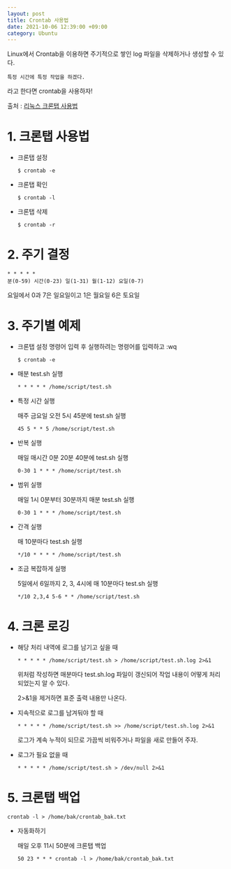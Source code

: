 ```yaml
---
layout: post
title: Crontab 사용법
date: 2021-10-06 12:39:00 +09:00
category: Ubuntu
---
```

Linux에서 Crontab을 이용하면 주기적으로 쌓인 log 파일을 삭제하거나 생성할 수 있다.

~~~
특정 시간에 특정 작업을 하겠다.
~~~

라고 한다면 crontab을 사용하자!

출처 : <a href="https://jdm.kr/blog/2" target="_blanck">리눅스 크론탭 사용법</a>

# 1. 크론탭 사용법

- 크론탭 설정

  ~~~
  $ crontab -e
  ~~~

- 크론탭 확인

  ~~~
  $ crontab -l
  ~~~

- 크론탭 삭제

  ~~~
  $ crontab -r
  ~~~

# 2. 주기 결정

~~~
* * * * *
분(0-59)	시간(0-23) 일(1-31) 월(1-12) 요일(0-7)
~~~

요일에서 0과 7은 일요일이고 1은 월요일 6은 토요일

# 3. 주기별 예제

- 크론탭 설정 명령어 입력 후 실행하려는 명령어를 입력하고 :wq

  ~~~
  $ crontab -e 
  ~~~

- 매분 test.sh 실행

  ~~~
  * * * * * /home/script/test.sh
  ~~~

- 특정 시간 실행

  매주 금요일 오전 5시 45분에 test.sh 실행

  ~~~
  45 5 * * 5 /home/script/test.sh
  ~~~

- 반복 실행

  매일 매시간 0분 20분 40분에 test.sh 실행

  ~~~
  0-30 1 * * * /home/script/test.sh
  ~~~

- 범위 실행

  매일 1시 0분부터 30분까지 매분 test.sh 실행

  ~~~
  0-30 1 * * * /home/script/test.sh
  ~~~

- 간격 실행

  매 10분마다 test.sh 실행

  ~~~
  */10 * * * * /home/script/test.sh
  ~~~

- 조금 복잡하게 실행

  5일에서 6일까지 2, 3, 4시에 매 10분마다 test.sh 실행

  ~~~
  */10 2,3,4 5-6 * * /home/script/test.sh
  ~~~

# 4. 크론 로깅

- 해당 처리 내역에 로그를 남기고 싶을 때

  ~~~
  * * * * * /home/script/test.sh > /home/script/test.sh.log 2>&1
  ~~~

  위처럼 작성하면 매분마다 test.sh.log 파일이 갱신되어 작업 내용이 어떻게 처리 되었는지 알 수 있다.

  2>&1을 제거하면 표준 출력 내용만 나온다.

- 지속적으로 로그를 남겨둬야 할 때

  ~~~
  * * * * * /home/script/test.sh >> /home/script/test.sh.log 2>&1
  ~~~

  로그가 계속 누적이 되므로 가끔씩 비워주거나 파일을 새로 만들어 주자.

- 로그가 필요 없을 때

  ~~~
  * * * * * /home/script/test.sh > /dev/null 2>&1
  ~~~

# 5. 크론탭 백업

~~~
crontab -l > /home/bak/crontab_bak.txt
~~~

- 자동화하기

  매일 오후 11시 50분에 크론탭 백업

  ~~~
  50 23 * * * crontab -l > /home/bak/crontab_bak.txt
  ~~~
